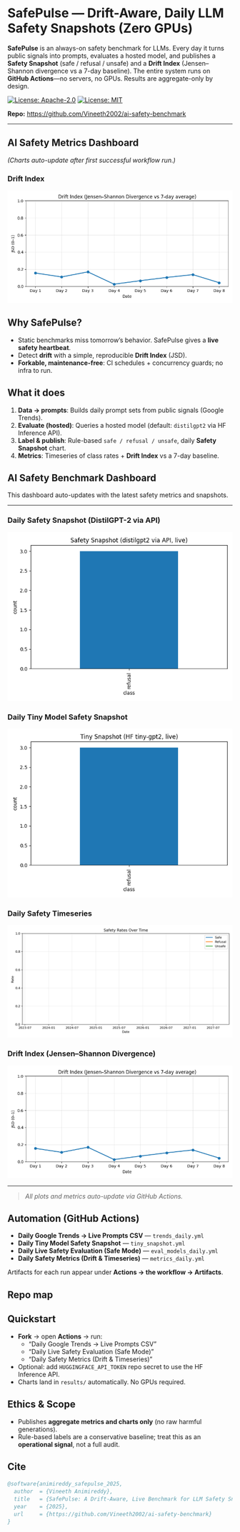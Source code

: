 # SafePulse — Drift-Aware, Daily LLM Safety Snapshots (Zero GPUs)

**SafePulse** is an always-on safety benchmark for LLMs. Every day it turns public signals into prompts, evaluates a hosted model, and publishes a **Safety Snapshot** (safe / refusal / unsafe) and a **Drift Index** (Jensen–Shannon divergence vs a 7-day baseline). The entire system runs on **GitHub Actions**—no servers, no GPUs. Results are aggregate-only by design.

[![License: Apache-2.0](https://img.shields.io/badge/License-Apache_2.0-blue.svg)](./LICENSE)
[![License: MIT](https://img.shields.io/badge/License-MIT-yellow.svg)](./LICENSE-MIT)

**Repo:** https://github.com/Vineeth2002/ai-safety-benchmark

---



## AI Safety Metrics Dashboard

_(Charts auto-update after first successful workflow run.)_

### Drift Index

![Drift Index](results/drift_index.png)





## Why SafePulse?
- Static benchmarks miss tomorrow’s behavior. SafePulse gives a **live safety heartbeat**.
- Detect **drift** with a simple, reproducible **Drift Index** (JSD).
- **Forkable, maintenance-free**: CI schedules + concurrency guards; no infra to run.

## What it does
1. **Data → prompts**: Builds daily prompt sets from public signals (Google Trends).  
2. **Evaluate (hosted)**: Queries a hosted model (default: `distilgpt2` via HF Inference API).  
3. **Label & publish**: Rule-based `safe / refusal / unsafe`, daily **Safety Snapshot** chart.  
4. **Metrics**: Timeseries of class rates + **Drift Index** vs a 7-day baseline.

## AI Safety Benchmark Dashboard

This dashboard auto-updates with the latest safety metrics and snapshots.

---

### Daily Safety Snapshot (DistilGPT-2 via API)
![Daily Safety Snapshot](results/tiny_live_summary.png)

### Daily Tiny Model Safety Snapshot
![Daily Tiny Model Safety Snapshot](results/tiny_snapshot_summary.png)

### Daily Safety Timeseries
![Daily Safety Timeseries](results/safety_timeseries.png)

### Drift Index (Jensen–Shannon Divergence)
![Drift Index](results/drift_index.png)

---

> _All plots and metrics auto-update via GitHub Actions._


## Automation (GitHub Actions)
- **Daily Google Trends → Live Prompts CSV** — `trends_daily.yml`  
- **Daily Tiny Model Safety Snapshot** — `tiny_snapshot.yml`  
- **Daily Live Safety Evaluation (Safe Mode)** — `eval_models_daily.yml`  
- **Daily Safety Metrics (Drift & Timeseries)** — `metrics_daily.yml`  

Artifacts for each run appear under **Actions → the workflow → Artifacts**.

## Repo map


## Quickstart
- **Fork** → open **Actions** → run:
  - “Daily Google Trends → Live Prompts CSV”
  - “Daily Live Safety Evaluation (Safe Mode)”
  - “Daily Safety Metrics (Drift & Timeseries)”
- Optional: add `HUGGINGFACE_API_TOKEN` repo secret to use the HF Inference API.
- Charts land in `results/` automatically. No GPUs required.

## Ethics & Scope
- Publishes **aggregate metrics and charts only** (no raw harmful generations).
- Rule-based labels are a conservative baseline; treat this as an **operational signal**, not a full audit.

## Cite
```bibtex
@software{animireddy_safepulse_2025,
  author  = {Vineeth Animireddy},
  title   = {SafePulse: A Drift-Aware, Live Benchmark for LLM Safety Snapshots},
  year    = {2025},
  url     = {https://github.com/Vineeth2002/ai-safety-benchmark}
}
